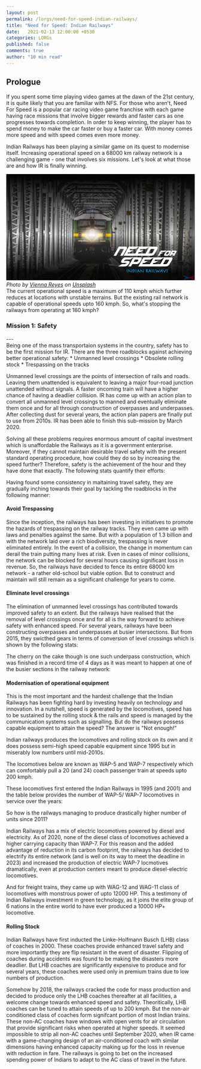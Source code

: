 ```yaml
---
layout: post
permalink: /lorgs/need-for-speed-indian-railways/
title: "Need for Speed: Indian Railways"
date:   2021-02-13 12:00:00 +0530
categories: LORGs
published: false
comments: true
author: "10 min read"
---
```


<h2>Prologue</h2>
If you spent some time playing video games at the dawn of the 21st century, it is quite likely that you are familiar with NFS. For those who aren't, Need For Speed is a popular car racing video game franchise with each game having race missions that involve bigger rewards and faster cars as one progresses towards completion. In order to keep winning, the player has to spend money to make the car faster or buy a faster car. With money comes more speed and with speed comes even more money.

Indian Railways has been playing a similar game on its quest to modernise itself. Increasing operational speed on a 68000 km railway network is a challenging game - one that involves six missions. Let's look at what those are and how IR is finally winning. 

![indian railways](/assets/stock_images/lorgs/nfs_ir/cover.png)
*Photo by [Vienna Reyes](https://unsplash.com/@viennachanges) on [Unsplash](https://unsplash.com/s/photos/solar-system?utm_source=unsplash&utm_medium=referral&utm_content=creditCopyText)*
<br>
The current operational speed is a maximum of 110 kmph which further reduces at locations with unstable terrains. But the existing rail network is capable of operational speeds upto 160 kmph. So, what's stopping the railways from operating at 160 kmph?

<h3>Mission 1: Safety</h3>
---
<br>
Being one of the mass transportaion systems in the country, safety has to be the first mission for IR. There are the three roadblocks against achieving better operational safety:
* Unmanned level crossings
* Obsolete rolling stock
* Trespassing on the tracks

Unmanned level crossings are the points of intersection of rails and roads. Leaving them unattended is equivalent to leaving a major four-road junction unattended without signals. A faster oncoming train will have a higher chance of having a deadlier collision. IR has come up with an action plan to convert all unmanned level crossings to manned and eventually eliminate them once and for all through construction of overpasses and underpasses. After collecting dust for several years, the action plan papers are finally put to use from 2010s. IR has been able to finish this sub-mission by March 2020. 

Solving all these problems requires enormous amount of capital investment which is unaffordable the Railways as it is a government enterprise. Moreover, if they cannot maintain desirable travel safety with the present standard operating procedure, how could they do so by increasing the speed further? Therefore, safety is the achievement of the hour and they have done that exactly. The following stats quantify their efforts:

Having found some consistency in maitaining travel safety, they are gradually inching towards their goal by tackling the roadblocks in the following manner:

<h4>Avoid Trespassing</h4>
Since the inception, the railways has been investing in initiatives to promote the hazards of trespassing on the railway tracks. They even came up with laws and penalties against the same. But with a population of 1.3 billion and with the network laid over a rich biodiversity, trespassing is never eliminated entirely. In the event of a collision, the change in momentum can derail the train putting many lives at risk. Even in cases of minor collisions, the network can be blocked for several hours causing significant loss in revenue. So, the railways have decided to fence its entire 68000 km network - a rather old-school but viable option. But to construct and maintain will still remain as a significant challenge for years to come.

<h4>Eliminate level crossings</h4>
The elimination of unmanned level crossings has contributed towards improved safety to an extent. But the railways have realised that the removal of level crossings once and for all is the way forward to achieve safety with enhanced speed. For several years, railways have been constructing overpasses and underpasses at busier intersections. But from 2015, they swicthed gears in terms of conversion of level crossings which is shown by the following stats:

The cherry on the cake though is one such underpass construction, which was finished in a record time of 4 days as it was meant to happen at one of the busier sections in the railway network:

<h4>Modernisation of operational equipment</h4>
This is the most important and the hardest challenge that the Indian Railways has been fighting hard by investing heavily on technology and innovation. In a nutshell, speed is generated by the locomotives, speed has to be sustained by the rolling stock & the rails and speed is managed by the communication systems such as signalling. But do the railways possess capable equipment to attain the speed? The answer is "Not enough!"

Indian railways produces the locomotives and rolling stock on its own and it does possess semi-high speed capable equipment since 1995 but in miserably low numbers until mid-2010s. 

The locomotives below are known as WAP-5 and WAP-7 respectively which can comfortably pull a 20 (and 24) coach passenger train at speeds upto 200 kmph. 

These locomotives first entered the Indian Railways in 1995 (and 2001) and the table below provides the number of WAP-5/ WAP-7 locomotives in service over the years:

So how is the railways managing to produce drastically higher number of units since 2011? 

Indian Railways has a mix of electric locomotives powered by diesel and electricity. As of 2020, none of the diesel class of locomotives achieved a higher carrying capacity than WAP-7. For this reason and the added advantage of reduction in its carbon footprint, the railways has decided to electrify its entire network (and is well on its way to meet the deadline in 2023) and increased the production of electric WAP-7 locmotives dramatically, even at production centers meant to produce diesel-electric locomotives.

And for freight trains, they came up with WAG-12 and WAG-11 class of locomotives with monstrous power of upto 12000 HP. This a testimony of Indian Railways investment in green technology, as it joins the elite group of 6 nations in the entire world to have ever produced a 10000 HP+ locomotive.

<h4>Rolling Stock</h4>
Indian Railways have first inducted the Linke-Holfmann Busch (LHB) class of coaches in 2000. These coaches provide enhanced travel safety and more importantly they are flip resistant in the event of disaster. Flipping of coaches during accidents was found to be making the disasters more deadlier. But LHB coaches are significantly expensive to produce and for several years, these coaches were used only in premium trains due to low numbers of production.

Somehow by 2018, the railways cracked the code for mass production and decided to produce only the LHB coaches thereafter at all facilities, a welcome change towards enhanced speed and safety. Theoritically, LHB coaches can be tuned to attain speeds of up to 200 kmph. But the non-air conditioned class of coaches form signifcant portion of most Indian trains. These non-AC coaches have windows with open vents for air circulation that provide significant risks when operated at higher speeds. It seemed impossible to strip all non-AC coaches until September 2020, when IR came with a game-changing design of an air-conditioned coach with similar dimensions having enhanced capacity making up for the loss in revenue with reduction in fare. The railways is going to bet on the increased spending power of Indians to adapt to the AC class of travel in the future. 

